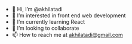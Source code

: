 - 👋 Hi, I’m @akhilatadi
- 👀 I’m interested in front end web development
- 🌱 I’m currently learning React
- 💞️ I’m looking to collaborate 
- 📫 How to reach me at akhilatadi@gmail.com

<!---
akhilatadi/akhilatadi is a ✨ special ✨ repository because its `README.md` (this file) appears on your GitHub profile.
You can click the Preview link to take a look at your changes.
--->
